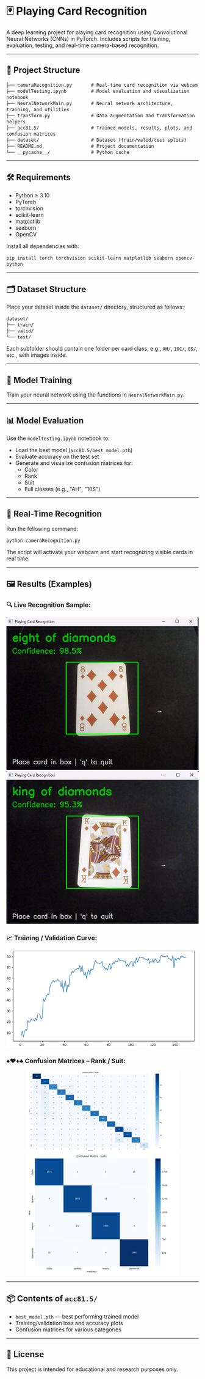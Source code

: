 # 🃏 Playing Card Recognition

A deep learning project for playing card recognition using Convolutional Neural Networks (CNNs) in PyTorch. Includes scripts for training, evaluation, testing, and real-time camera-based recognition.

---

## 📁 Project Structure

```
├── cameraRecognition.py       # Real-time card recognition via webcam
├── modelTesting.ipynb         # Model evaluation and visualization notebook
├── NeuralNetworkMain.py       # Neural network architecture, training, and utilities
├── transform.py               # Data augmentation and transformation helpers
├── acc81.5/                   # Trained models, results, plots, and confusion matrices
├── dataset/                   # Dataset (train/valid/test splits)
├── README.md                  # Project documentation
└── __pycache__/               # Python cache
```

---

## 🛠️ Requirements

- Python ≥ 3.10  
- PyTorch  
- torchvision  
- scikit-learn  
- matplotlib  
- seaborn  
- OpenCV  

Install all dependencies with:

```
pip install torch torchvision scikit-learn matplotlib seaborn opencv-python
```

---

## 🗂️ Dataset Structure

Place your dataset inside the `dataset/` directory, structured as follows:

```
dataset/
├── train/
├── valid/
└── test/
```

Each subfolder should contain one folder per card class, e.g., `AH/`, `10C/`, `QS/`, etc., with images inside.

---

## 🧠 Model Training

Train your neural network using the functions in `NeuralNetworkMain.py`.

---

## 📊 Model Evaluation

Use the `modelTesting.ipynb` notebook to:

- Load the best model (`acc81.5/best_model.pth`)
- Evaluate accuracy on the test set
- Generate and visualize confusion matrices for:
  - Color
  - Rank
  - Suit
  - Full classes (e.g., "AH", "10S")

---

## 🎥 Real-Time Recognition

Run the following command:

```
python cameraRecognition.py
```

The script will activate your webcam and start recognizing visible cards in real time.

---

## 🖼️ Results (Examples)

### 🔍 Live Recognition Sample:
![live-demoEOD](acc81.5/liveRecognition/EOD98.5.png)
![live-demoKOD](acc81.5/liveRecognition/KOD95.3.png)


### 📈 Training / Validation Curve:
![training-curve](acc81.5/modelAccTrainingNNdokladnoscepoka.png)

### ♠️♥️♦️♣️ Confusion Matrices – Rank / Suit:
<p align="center">
  <img src="acc81.5/confusionMatrix/englishFigureCM.png" width="400" alt="Confusion Matrix – Rank"/>
  <img src="acc81.5/confusionMatrix/englishCardColorCM.png" width="400" alt="Confusion Matrix – Suit"/>
</p>


---

## 📦 Contents of `acc81.5/`

- `best_model.pth` — best performing trained model
- Training/validation loss and accuracy plots
- Confusion matrices for various categories

---

## 📄 License

This project is intended for educational and research purposes only.
